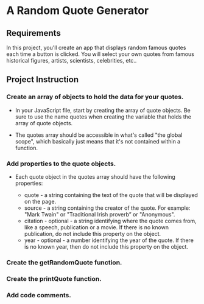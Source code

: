# A Random Quote Generator

## Requirements

In this project, you'll create an app that displays random famous quotes each time a button is clicked. You will select your own quotes from famous historical figures, artists, scientists, celebrities, etc..


## Project Instruction

### Create an array of objects to hold the data for your quotes.

* In your JavaScript file, start by creating the array of quote objects. Be sure to use the name quotes when creating the variable that holds the array of quote objects.

* The quotes array should be accessible in what's called "the global scope", which basically just means that it's not contained within a function.


### Add properties to the quote objects.

* Each quote object in the quotes array should have the following properties:

  * quote - a string containing the text of the quote that will be displayed on the page.
  * source - a string containing the creator of the quote. For example: "Mark Twain" or "Traditional Irish proverb” or "Anonymous".
  * citation - optional - a string identifying where the quote comes from, like a speech, publication or a movie. If there is no known publication, do not include this property on the object.
  * year - optional - a number identifying the year of the quote. If there is no known year, then do not include this property on the object.

### Create the getRandomQuote function.

### Create the printQuote function.

### Add code comments.  
